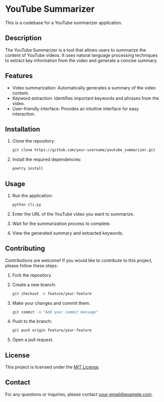 # YouTube Summarizer

This is a codebase for a YouTube summarizer application.

## Description

The YouTube Summarizer is a tool that allows users to summarize the content of YouTube videos. It uses natural language processing techniques to extract key information from the video and generate a concise summary.

## Features

- Video summarization: Automatically generates a summary of the video content.
- Keyword extraction: Identifies important keywords and phrases from the video.
- User-friendly interface: Provides an intuitive interface for easy interaction.

## Installation

1. Clone the repository:

    ```bash
    git clone https://github.com/your-username/youtube_summarizer.git
    ```

2. Install the required dependencies:

    ```bash
    poetry install
    ```

## Usage

1. Run the application:

    ```bash
    python cli.py
    ```

2. Enter the URL of the YouTube video you want to summarize.

3. Wait for the summarization process to complete.

4. View the generated summary and extracted keywords.

## Contributing

Contributions are welcome! If you would like to contribute to this project, please follow these steps:

1. Fork the repository.

2. Create a new branch:

    ```bash
    git checkout -b feature/your-feature
    ```

3. Make your changes and commit them:

    ```bash
    git commit -m "Add your commit message"
    ```

4. Push to the branch:

    ```bash
    git push origin feature/your-feature
    ```

5. Open a pull request.

## License

This project is licensed under the [MIT License](LICENSE.md).

## Contact

For any questions or inquiries, please contact [your-email@example.com](mailto:your-email@example.com).
